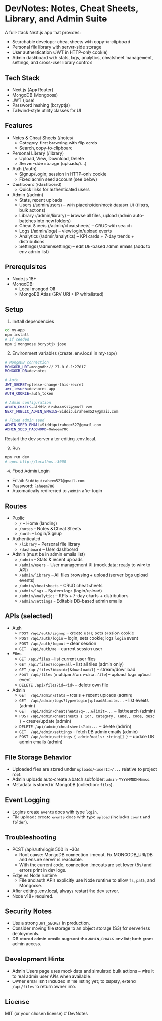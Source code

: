 # DevNotes: Notes, Cheat Sheets, Library, and Admin Suite

A full-stack Next.js app that provides:
- Searchable developer cheat sheets with copy-to-clipboard
- Personal file library with server-side storage
- User authentication (JWT in HTTP-only cookie)
- Admin dashboard with stats, logs, analytics, cheatsheet management, settings, and cross-user library controls

## Tech Stack
- Next.js (App Router)
- MongoDB (Mongoose)
- JWT (jose)
- Password hashing (bcryptjs)
- Tailwind-style utility classes for UI

## Features
- Notes & Cheat Sheets (/notes)
  - Category-first browsing with flip cards
  - Search, copy-to-clipboard
- Personal Library (/library)
  - Upload, View, Download, Delete
  - Server-side storage (uploads/<userId>/...)
- Auth (/auth)
  - Signup/Login; session in HTTP-only cookie
  - Fixed admin seed account (see below)
- Dashboard (/dashboard)
  - Quick links for authenticated users
- Admin (/admin)
  - Stats, recent uploads
  - Users (/admin/users) – with placeholder/mock dataset UI (filters, bulk actions)
  - Library (/admin/library) – browse all files, upload (admin auto-batches into new folders)
  - Cheat Sheets (/admin/cheatsheets) – CRUD with search
  - Logs (/admin/logs) – view login/upload events
  - Analytics (/admin/analytics) – KPI cards + 7-day trends + distributions
  - Settings (/admin/settings) – edit DB-based admin emails (adds to env admin list)

## Prerequisites
- Node.js 18+
- MongoDB:
  - Local mongod OR
  - MongoDB Atlas (SRV URI + IP whitelisted)

## Setup
1) Install dependencies

```bash
cd my-app
npm install
# if needed
npm i mongoose bcryptjs jose
```

2) Environment variables (create .env.local in my-app/)

```bash
# MongoDB connection
MONGODB_URI=mongodb://127.0.0.1:27017
MONGODB_DB=devnotes

# Auth
JWT_SECRET=please-change-this-secret
JWT_ISSUER=devnotes-app
AUTH_COOKIE=auth_token

# Admin configuration
ADMIN_EMAILS=Siddiquiraheem527@gmail.com
NEXT_PUBLIC_ADMIN_EMAILS=Siddiquiraheem527@gmail.com

# Fixed admin seed
ADMIN_SEED_EMAIL=Siddiquiraheem527@gmail.com
ADMIN_SEED_PASSWORD=Raheem786
```

Restart the dev server after editing .env.local.

3) Run

```bash
npm run dev
# open http://localhost:3000
```

4) Fixed Admin Login
- Email: `Siddiquiraheem527@gmail.com`
- Password: `Raheem786`
- Automatically redirected to `/admin` after login

## Routes
- Public
  - `/` – Home (landing)
  - `/notes` – Notes & Cheat Sheets
  - `/auth` – Login/Signup
- Authenticated
  - `/library` – Personal file library
  - `/dashboard` – User dashboard
- Admin (must be in admin emails list)
  - `/admin` – Stats & recent uploads
  - `/admin/users` – User management UI (mock data; ready to wire to API)
  - `/admin/library` – All files browsing + upload (server logs upload events)
  - `/admin/cheatsheets` – CRUD cheat sheets
  - `/admin/logs` – System logs (login/upload)
  - `/admin/analytics` – KPIs + 7-day charts + distributions
  - `/admin/settings` – Editable DB-based admin emails

## APIs (selected)
- Auth
  - `POST /api/auth/signup` – create user, sets session cookie
  - `POST /api/auth/login` – login, sets cookie; logs `login` event
  - `POST /api/auth/logout` – clear session
  - `GET  /api/auth/me` – current session user
- Files
  - `GET /api/files` – list current user files
  - `GET /api/files?scope=all` – list all files (admin only)
  - `GET /api/files?id=<id>[&download=1]` – stream/download
  - `POST /api/files` (multipart/form-data: `file`) – upload; logs `upload` event
  - `DELETE /api/files?id=<id>` – delete own file
- Admin
  - `GET  /api/admin/stats` – totals + recent uploads (admin)
  - `GET  /api/admin/logs?type=login|upload&limit=...` – list events (admin)
  - `GET  /api/admin/cheatsheets?q=...&limit=...` – list/search (admin)
  - `POST /api/admin/cheatsheets { id?, category, label, code, desc }` – create/update (admin)
  - `DELETE /api/admin/cheatsheets?id=...` – delete (admin)
  - `GET  /api/admin/settings` – fetch DB admin emails (admin)
  - `POST /api/admin/settings { adminEmails: string[] }` – update DB admin emails (admin)

## File Storage Behavior
- Uploaded files are stored under `uploads/<userId>/...` relative to project root.
- Admin uploads auto-create a batch subfolder: `admin-YYYYMMDDHHmmss`.
- Metadata is stored in MongoDB (collection: `files`).

## Event Logging
- Logins create `events` docs with type `login`.
- File uploads create `events` docs with type `upload` (includes `count` and `folder`).

## Troubleshooting
- POST /api/auth/login 500 in ~30s
  - Root cause: MongoDB connection timeout. Fix MONGODB_URI/DB and ensure server is reachable.
  - With the current code, connection timeouts are set lower (5s) and errors print in dev logs.
- Edge vs Node runtime
  - File and auth APIs explicitly use Node runtime to allow `fs`, `path`, and Mongoose.
- After editing .env.local, always restart the dev server.
- Node v18+ required.

## Security Notes
- Use a strong `JWT_SECRET` in production.
- Consider moving file storage to an object storage (S3) for serverless deployments.
- DB-stored admin emails augment the `ADMIN_EMAILS` env list; both grant admin access.

## Development Hints
- Admin Users page uses mock data and simulated bulk actions – wire it to real admin user APIs when available.
- Owner email isn’t included in file listing yet; to display, extend `/api/files` to return owner info.

## License
MIT (or your chosen license)
#   D e v N o t e s  
 
